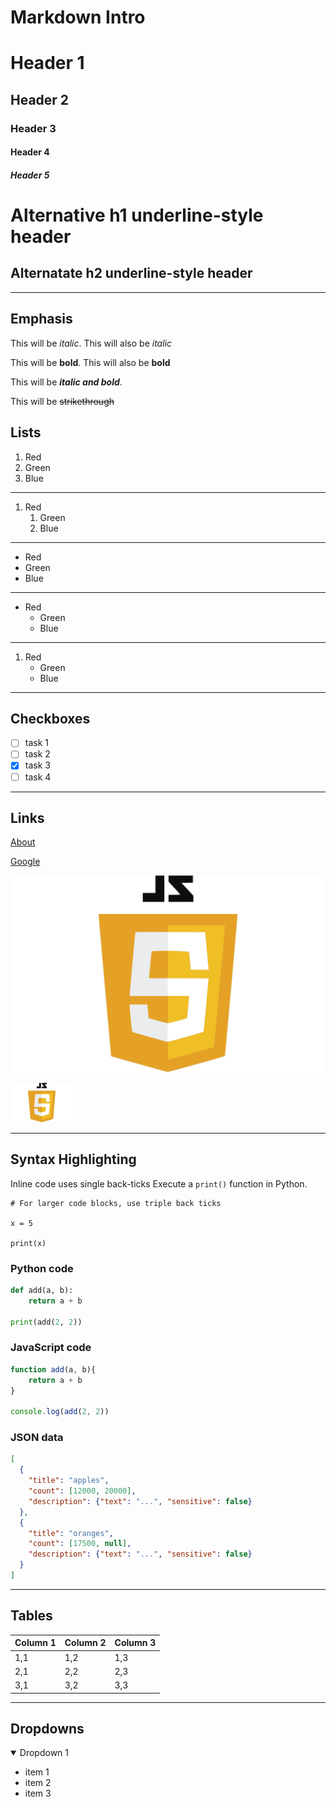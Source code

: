# Markdown Intro

# Header 1
## Header 2
### Header 3
#### Header 4
##### Header 5

Alternative h1 underline-style header
===

Alternatate h2 underline-style header
---

---

## Emphasis
This will be *italic*. This will also be _italic_

This will be **bold**. This will also be __bold__

This will be **_italic and bold_**.

This will be ~~strikethrough~~ 

## Lists
1. Red
2. Green
3. Blue
---
1. Red
   1. Green
   2. Blue
---
* Red
* Green
* Blue
---
* Red
  * Green
  * Blue
---
1. Red
    * Green
    * Blue
---
## Checkboxes
- [ ] task 1
- [ ] task 2
- [x] task 3
- [ ] task 4
---

## Links
[About](about.md)

[Google](http://google.com)

![JavaScript Logo](./images/JavaScript-Logo.png)

<img src="./images/JavaScript-Logo.png" width=100 />

---

## Syntax Highlighting

Inline code uses single back-ticks 
Execute a `print()` function in Python.

```
# For larger code blocks, use triple back ticks

x = 5

print(x)
```

### Python code
```python
def add(a, b):
    return a + b

print(add(2, 2))
```

### JavaScript code
```javascript
function add(a, b){
    return a + b
}

console.log(add(2, 2))
```

### JSON data
```JSON
[
  {
    "title": "apples",
    "count": [12000, 20000],
    "description": {"text": "...", "sensitive": false}
  },
  {
    "title": "oranges",
    "count": [17500, null],
    "description": {"text": "...", "sensitive": false}
  }
]
```

---

## Tables
|Column 1| Column 2| Column 3|
|--------|---------|---------|
|1,1     | 1,2     | 1,3     |
|2,1     | 2,2     | 2,3     |
|3,1     | 3,2     | 3,3     |

---

## Dropdowns
<details open>
<summary>Dropdown 1</summary>

   - item 1
   - item 2
   - item 3

</details>

